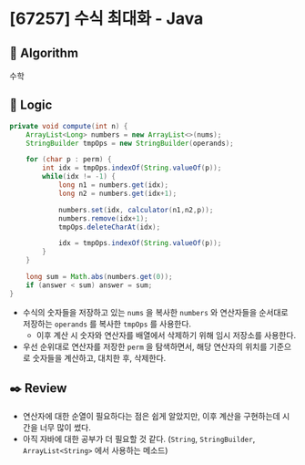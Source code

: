 # [67257] 수식 최대화 - Java

## :pushpin: **Algorithm**

수학

## :round_pushpin: **Logic**

```java
private void compute(int n) {
    ArrayList<Long> numbers = new ArrayList<>(nums);
    StringBuilder tmpOps = new StringBuilder(operands);

    for (char p : perm) {
        int idx = tmpOps.indexOf(String.valueOf(p));
        while(idx != -1) {
            long n1 = numbers.get(idx);
            long n2 = numbers.get(idx+1);

            numbers.set(idx, calculator(n1,n2,p));
            numbers.remove(idx+1);
            tmpOps.deleteCharAt(idx);

            idx = tmpOps.indexOf(String.valueOf(p));
        }
    }

    long sum = Math.abs(numbers.get(0));
    if (answer < sum) answer = sum;
}
```

- 수식의 숫자들을 저장하고 있는 `nums` 을 복사한 `numbers` 와 연산자들을 순서대로 저장하는 `operands` 를 복사한 `tmpOps` 를 사용한다.
  - 이후 계산 시 숫자와 연산자를 배열에서 삭제하기 위해 임시 저장소를 사용한다.
- 우선 순위대로 연산자를 저장한 `perm` 을 탐색하면서, 해당 연산자의 위치를 기준으로 숫자들을 계산하고, 대치한 후, 삭제한다.

## :black_nib: **Review**

- 연산자에 대한 순열이 필요하다는 점은 쉽게 알았지만, 이후 계산을 구현하는데 시간을 너무 많이 썼다.
- 아직 자바에 대한 공부가 더 필요할 것 같다. (`String`, `StringBuilder`, `ArrayList<String>` 에서 사용하는 메소드)
